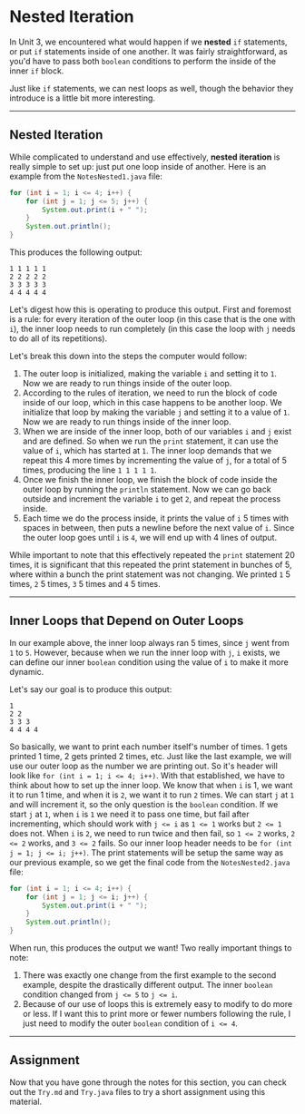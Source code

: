# Nested Iteration

In Unit 3, we encountered what would happen if we **nested** `if` statements, or put `if` statements inside of one another. It was fairly straightforward, as you'd have to pass both `boolean` conditions to perform the inside of the inner `if` block.

Just like `if` statements, we can nest loops as well, though the behavior they introduce is a little bit more interesting.

---

## Nested Iteration

While complicated to understand and use effectively, **nested iteration** is really simple to set up: just put one loop inside of another. Here is an example from the `NotesNested1.java` file:

```java
for (int i = 1; i <= 4; i++) {
    for (int j = 1; j <= 5; j++) {
        System.out.print(i + " ");
    }
    System.out.println();
}
```

This produces the following output:

```
1 1 1 1 1 
2 2 2 2 2 
3 3 3 3 3 
4 4 4 4 4
```

Let's digest how this is operating to produce this output. First and foremost is a rule: for every iteration of the outer loop (in this case that is the one with `i`), the inner loop needs to run completely (in this case the loop with `j` needs to do all of its repetitions).

Let's break this down into the steps the computer would follow:

1. The outer loop is initialized, making the variable `i` and setting it to `1`. Now we are ready to run things inside of the outer loop.
2. According to the rules of iteration, we need to run the block of code inside of our loop, which in this case happens to be another loop. We initialize that loop by making the variable `j` and setting it to a value of `1`. Now we are ready to run things inside of the inner loop.
3. When we are inside of the inner loop, both of our variables `i` and `j` exist and are defined. So when we run the `print` statement, it can use the value of `i`, which has started at `1`. The inner loop demands that we repeat this 4 more times by incrementing the value of `j`, for a total of 5 times, producing the line `1 1 1 1 1`.
4. Once we finish the inner loop, we finish the block of code inside the outer loop by running the `println` statement. Now we can go back outside and increment the variable `i` to get `2`, and repeat the process inside.
5. Each time we do the process inside, it prints the value of `i` 5 times with spaces in between, then puts a newline before the next value of `i`. Since the outer loop goes until `i` is `4`, we will end up with 4 lines of output.

While important to note that this effectively repeated the `print` statement 20 times, it is significant that this repeated the print statement in bunches of 5, where within a bunch the print statement was not changing. We printed `1` 5 times, `2` 5 times, `3` 5 times and `4` 5 times.

---

## Inner Loops that Depend on Outer Loops

In our example above, the inner loop always ran 5 times, since `j` went from `1` to `5`. However, because when we run the inner loop with `j`, `i` exists, we can define our inner `boolean` condition using the value of `i` to make it more dynamic.

Let's say our goal is to produce this output:

```
1
2 2
3 3 3
4 4 4 4
```

So basically, we want to print each number itself's number of times. 1 gets printed 1 time, 2 gets printed 2 times, etc. Just like the last example, we will use our outer loop as the number we are printing out. So it's header will look like `for (int i = 1; i <= 4; i++)`. With that established, we have to think about how to set up the inner loop. We know that when `i` is 1, we want it to run 1 time, and when it is `2`, we want it to run `2` times. We can start `j` at `1` and will increment it, so the only question is the `boolean` condition. If we start `j` at `1`, when `i` is `1` we need it to pass one time, but fail after incrementing, which should work with `j <= i` as `1 <= 1` works but `2 <= 1` does not. When `i` is `2`, we need to run twice and then fail, so `1 <= 2` works, `2 <= 2` works, and `3 <= 2` fails. So our inner loop header needs to be `for (int j = 1; j <= i; j++)`. The print statements will be setup the same way as our previous example, so we get the final code from the `NotesNested2.java` file:

```java
for (int i = 1; i <= 4; i++) {
    for (int j = 1; j <= i; j++) {
        System.out.print(i + " ");
    }
    System.out.println();
}
```

When run, this produces the output we want! Two really important things to note:

1. There was exactly one change from the first example to the second example, despite the drastically different output. The inner `boolean` condition changed from `j <= 5` to `j <= i`.
2. Because of our use of loops this is extremely easy to modify to do more or less. If I want this to print more or fewer numbers following the rule, I just need to modify the outer `boolean` condition of `i <= 4`.

---

## Assignment

Now that you have gone through the notes for this section, you can check out the `Try.md` and `Try.java` files to try a short assignment using this material.
